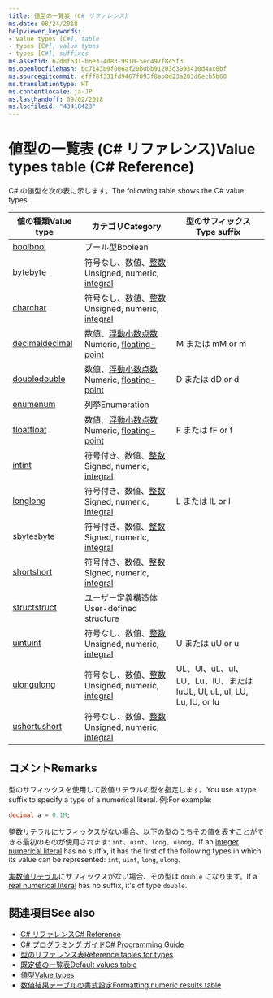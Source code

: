 ```yaml
---
title: 値型の一覧表 (C# リファレンス)
ms.date: 08/24/2018
helpviewer_keywords:
- value types [C#], table
- types [C#], value types
- types [C#], suffixes
ms.assetid: 67d8f631-b6e3-4d83-9910-5ec497f8c5f3
ms.openlocfilehash: bc7143b9f006af20b0bb91203d3093410d4ac0bf
ms.sourcegitcommit: efff8f331fd9467f093f8ab8d23a203d6ecb5b60
ms.translationtype: HT
ms.contentlocale: ja-JP
ms.lasthandoff: 09/02/2018
ms.locfileid: "43418423"
---
```

# <a name="value-types-table-c-reference"></a><span data-ttu-id="7fc71-102">値型の一覧表 (C# リファレンス)</span><span class="sxs-lookup"><span data-stu-id="7fc71-102">Value types table (C# Reference)</span></span>

<span data-ttu-id="7fc71-103">C# の値型を次の表に示します。</span><span class="sxs-lookup"><span data-stu-id="7fc71-103">The following table shows the C# value types.</span></span>  
  
|<span data-ttu-id="7fc71-104">値の種類</span><span class="sxs-lookup"><span data-stu-id="7fc71-104">Value type</span></span>|<span data-ttu-id="7fc71-105">カテゴリ</span><span class="sxs-lookup"><span data-stu-id="7fc71-105">Category</span></span>|<span data-ttu-id="7fc71-106">型のサフィックス</span><span class="sxs-lookup"><span data-stu-id="7fc71-106">Type suffix</span></span>|  
|----------------|--------------|-----------------|  
|[<span data-ttu-id="7fc71-107">bool</span><span class="sxs-lookup"><span data-stu-id="7fc71-107">bool</span></span>](bool.md)|<span data-ttu-id="7fc71-108">ブール型</span><span class="sxs-lookup"><span data-stu-id="7fc71-108">Boolean</span></span>||  
|[<span data-ttu-id="7fc71-109">byte</span><span class="sxs-lookup"><span data-stu-id="7fc71-109">byte</span></span>](byte.md)|<span data-ttu-id="7fc71-110">符号なし、数値、[整数](integral-types-table.md)</span><span class="sxs-lookup"><span data-stu-id="7fc71-110">Unsigned, numeric, [integral](integral-types-table.md)</span></span>||  
|[<span data-ttu-id="7fc71-111">char</span><span class="sxs-lookup"><span data-stu-id="7fc71-111">char</span></span>](char.md)|<span data-ttu-id="7fc71-112">符号なし、数値、[整数](integral-types-table.md)</span><span class="sxs-lookup"><span data-stu-id="7fc71-112">Unsigned, numeric, [integral](integral-types-table.md)</span></span>||  
|[<span data-ttu-id="7fc71-113">decimal</span><span class="sxs-lookup"><span data-stu-id="7fc71-113">decimal</span></span>](decimal.md)|<span data-ttu-id="7fc71-114">数値、[浮動小数点数](floating-point-types-table.md)</span><span class="sxs-lookup"><span data-stu-id="7fc71-114">Numeric, [floating-point](floating-point-types-table.md)</span></span>|<span data-ttu-id="7fc71-115">M または m</span><span class="sxs-lookup"><span data-stu-id="7fc71-115">M or m</span></span>|  
|[<span data-ttu-id="7fc71-116">double</span><span class="sxs-lookup"><span data-stu-id="7fc71-116">double</span></span>](double.md)|<span data-ttu-id="7fc71-117">数値、[浮動小数点数](floating-point-types-table.md)</span><span class="sxs-lookup"><span data-stu-id="7fc71-117">Numeric, [floating-point](floating-point-types-table.md)</span></span>|<span data-ttu-id="7fc71-118">D または d</span><span class="sxs-lookup"><span data-stu-id="7fc71-118">D or d</span></span>|  
|[<span data-ttu-id="7fc71-119">enum</span><span class="sxs-lookup"><span data-stu-id="7fc71-119">enum</span></span>](enum.md)|<span data-ttu-id="7fc71-120">列挙</span><span class="sxs-lookup"><span data-stu-id="7fc71-120">Enumeration</span></span>||  
|[<span data-ttu-id="7fc71-121">float</span><span class="sxs-lookup"><span data-stu-id="7fc71-121">float</span></span>](float.md)|<span data-ttu-id="7fc71-122">数値、[浮動小数点数](floating-point-types-table.md)</span><span class="sxs-lookup"><span data-stu-id="7fc71-122">Numeric, [floating-point](floating-point-types-table.md)</span></span>|<span data-ttu-id="7fc71-123">F または f</span><span class="sxs-lookup"><span data-stu-id="7fc71-123">F or f</span></span>|  
|[<span data-ttu-id="7fc71-124">int</span><span class="sxs-lookup"><span data-stu-id="7fc71-124">int</span></span>](int.md)|<span data-ttu-id="7fc71-125">符号付き、数値、[整数](integral-types-table.md)</span><span class="sxs-lookup"><span data-stu-id="7fc71-125">Signed, numeric, [integral](integral-types-table.md)</span></span>||  
|[<span data-ttu-id="7fc71-126">long</span><span class="sxs-lookup"><span data-stu-id="7fc71-126">long</span></span>](long.md)|<span data-ttu-id="7fc71-127">符号付き、数値、[整数](integral-types-table.md)</span><span class="sxs-lookup"><span data-stu-id="7fc71-127">Signed, numeric, [integral](integral-types-table.md)</span></span>|<span data-ttu-id="7fc71-128">L または l</span><span class="sxs-lookup"><span data-stu-id="7fc71-128">L or l</span></span>|  
|[<span data-ttu-id="7fc71-129">sbyte</span><span class="sxs-lookup"><span data-stu-id="7fc71-129">sbyte</span></span>](sbyte.md)|<span data-ttu-id="7fc71-130">符号付き、数値、[整数](integral-types-table.md)</span><span class="sxs-lookup"><span data-stu-id="7fc71-130">Signed, numeric, [integral](integral-types-table.md)</span></span>||  
|[<span data-ttu-id="7fc71-131">short</span><span class="sxs-lookup"><span data-stu-id="7fc71-131">short</span></span>](short.md)|<span data-ttu-id="7fc71-132">符号付き、数値、[整数](integral-types-table.md)</span><span class="sxs-lookup"><span data-stu-id="7fc71-132">Signed, numeric, [integral](integral-types-table.md)</span></span>||  
|[<span data-ttu-id="7fc71-133">struct</span><span class="sxs-lookup"><span data-stu-id="7fc71-133">struct</span></span>](struct.md)|<span data-ttu-id="7fc71-134">ユーザー定義構造体</span><span class="sxs-lookup"><span data-stu-id="7fc71-134">User-defined structure</span></span>||  
|[<span data-ttu-id="7fc71-135">uint</span><span class="sxs-lookup"><span data-stu-id="7fc71-135">uint</span></span>](uint.md)|<span data-ttu-id="7fc71-136">符号なし、数値、[整数](integral-types-table.md)</span><span class="sxs-lookup"><span data-stu-id="7fc71-136">Unsigned, numeric, [integral](integral-types-table.md)</span></span>|<span data-ttu-id="7fc71-137">U または u</span><span class="sxs-lookup"><span data-stu-id="7fc71-137">U or u</span></span>|  
|[<span data-ttu-id="7fc71-138">ulong</span><span class="sxs-lookup"><span data-stu-id="7fc71-138">ulong</span></span>](ulong.md)|<span data-ttu-id="7fc71-139">符号なし、数値、[整数](integral-types-table.md)</span><span class="sxs-lookup"><span data-stu-id="7fc71-139">Unsigned, numeric, [integral](integral-types-table.md)</span></span>|<span data-ttu-id="7fc71-140">UL、Ul、uL、ul、LU、Lu、lU、または lu</span><span class="sxs-lookup"><span data-stu-id="7fc71-140">UL, Ul, uL, ul, LU, Lu, lU, or lu</span></span>|  
|[<span data-ttu-id="7fc71-141">ushort</span><span class="sxs-lookup"><span data-stu-id="7fc71-141">ushort</span></span>](ushort.md)|<span data-ttu-id="7fc71-142">符号なし、数値、[整数](integral-types-table.md)</span><span class="sxs-lookup"><span data-stu-id="7fc71-142">Unsigned, numeric, [integral](integral-types-table.md)</span></span>||  

## <a name="remarks"></a><span data-ttu-id="7fc71-143">コメント</span><span class="sxs-lookup"><span data-stu-id="7fc71-143">Remarks</span></span>

<span data-ttu-id="7fc71-144">型のサフィックスを使用して数値リテラルの型を指定します。</span><span class="sxs-lookup"><span data-stu-id="7fc71-144">You use a type suffix to specify a type of a numerical literal.</span></span> <span data-ttu-id="7fc71-145">例:</span><span class="sxs-lookup"><span data-stu-id="7fc71-145">For example:</span></span>

```csharp
decimal a = 0.1M;
```

<span data-ttu-id="7fc71-146">[整数リテラル](/dotnet/csharp/language-reference/language-specification/lexical-structure#integer-literals)にサフィックスがない場合、以下の型のうちその値を表すことができる最初のものが使用されます: `int`、`uint`、`long`、`ulong`。</span><span class="sxs-lookup"><span data-stu-id="7fc71-146">If an [integer numerical literal](/dotnet/csharp/language-reference/language-specification/lexical-structure#integer-literals) has no suffix, it has the first of the following types in which its value can be represented: `int`, `uint`, `long`, `ulong`.</span></span>

<span data-ttu-id="7fc71-147">[実数値リテラル](/dotnet/csharp/language-reference/language-specification/lexical-structure#real-literals)にサフィックスがない場合、その型は `double` になります。</span><span class="sxs-lookup"><span data-stu-id="7fc71-147">If a [real numerical literal](/dotnet/csharp/language-reference/language-specification/lexical-structure#real-literals) has no suffix, it's of type `double`.</span></span>

## <a name="see-also"></a><span data-ttu-id="7fc71-148">関連項目</span><span class="sxs-lookup"><span data-stu-id="7fc71-148">See also</span></span>

- [<span data-ttu-id="7fc71-149">C# リファレンス</span><span class="sxs-lookup"><span data-stu-id="7fc71-149">C# Reference</span></span>](../index.md)
- [<span data-ttu-id="7fc71-150">C# プログラミング ガイド</span><span class="sxs-lookup"><span data-stu-id="7fc71-150">C# Programming Guide</span></span>](../../programming-guide/index.md)
- [<span data-ttu-id="7fc71-151">型のリファレンス表</span><span class="sxs-lookup"><span data-stu-id="7fc71-151">Reference tables for types</span></span>](reference-tables-for-types.md)
- [<span data-ttu-id="7fc71-152">既定値の一覧表</span><span class="sxs-lookup"><span data-stu-id="7fc71-152">Default values table</span></span>](default-values-table.md)
- [<span data-ttu-id="7fc71-153">値型</span><span class="sxs-lookup"><span data-stu-id="7fc71-153">Value types</span></span>](value-types.md)
- [<span data-ttu-id="7fc71-154">数値結果テーブルの書式設定</span><span class="sxs-lookup"><span data-stu-id="7fc71-154">Formatting numeric results table</span></span>](formatting-numeric-results-table.md)
